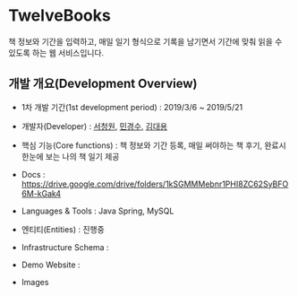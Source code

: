 # TwelveBooks 
 책 정보와 기간을 입력하고, 매일 일기 형식으로 기록을 남기면서 기간에 맞춰 읽을 수 있도록 하는 웹 서비스입니다.<br/>

## 개발 개요(Development Overview)
* 1차 개발 기간(1st development period) : 2019/3/6 ~ 2019/5/21

* 개발자(Developer) : [서청원](https://github.com/coneseo), [민경수](https://github.com/irerin07), [김대용](https://github.com/kim-daeyong)

* 핵심 기능(Core functions) : 책 정보와 기간 등록, 매일 써야하는 책 후기, 완료시 한눈에 보는 나의 책 일기 제공
* Docs : https://drive.google.com/drive/folders/1kSGMMMebnr1PHI8ZC62SyBFO6M-kGak4
* Languages & Tools : Java Spring, MySQL
* 엔티티(Entities) :  진행중
* Infrastructure Schema : 
* Demo Website : 
* Images